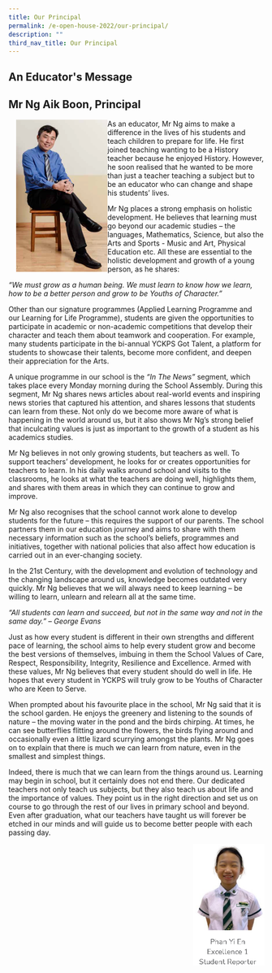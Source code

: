 ```yaml
---
title: Our Principal
permalink: /e-open-house-2022/our-principal/
description: ""
third_nav_title: Our Principal
---
```

An Educator's Message
---------------------

Mr Ng Aik Boon, Principal
-------------------------

<img src="/images/Mr%20Ng%20Aik%20Boon_01.png" style="width:180px;height:300px;margin-left:15px;" align = "left">

As an educator, Mr Ng aims to make a difference in the lives of his students and teach children to prepare for life. He first joined teaching wanting to be a History teacher because he enjoyed History. However, he soon realised that he wanted to be more than just a teacher teaching a subject but to be an educator who can change and shape his students’ lives.

Mr Ng places a strong emphasis on holistic development. He believes that learning must go beyond our academic studies – the languages, Mathematics, Science, but also the Arts and Sports - Music and Art, Physical Education etc. All these are essential to the holistic development and growth of a young person, as he shares: 

_“We must grow as a human being. We must learn to know how we learn, how to be a better person and grow to be Youths of Character.”_

Other than our signature programmes (Applied Learning Programme and our Learning for Life Programme), students are given the opportunities to participate in academic or non-academic competitions that develop their character and teach them about teamwork and cooperation. For example, many students participate in the bi-annual YCKPS Got Talent, a platform for students to showcase their talents, become more confident, and deepen their appreciation for the Arts.


A unique programme in our school is the _“In The News”_ segment, which takes place every Monday morning during the School Assembly. During this segment, Mr Ng shares news articles about real-world events and inspiring news stories that captured his attention, and shares lessons that students can learn from these. Not only do we become more aware of what is happening in the world around us, but it also shows Mr Ng’s strong belief that inculcating values is just as important to the growth of a student as his academics studies.  

Mr Ng believes in not only growing students, but teachers as well. To support teachers’ development, he looks for or creates opportunities for teachers to learn. In his daily walks around school and visits to the classrooms, he looks at what the teachers are doing well, highlights them, and shares with them areas in which they can continue to grow and improve.

Mr Ng also recognises that the school cannot work alone to develop students for the future – this requires the support of our parents. The school partners them in our education journey and aims to share with them necessary information such as the school’s beliefs, programmes and initiatives, together with national policies that also affect how education is carried out in an ever-changing society. 

In the 21st Century, with the development and evolution of technology and the changing landscape around us, knowledge becomes outdated very quickly. Mr Ng believes that we will always need to keep learning – be willing to learn, unlearn and relearn all at the same time. 

_“All students can learn and succeed, but not in the same way and not in the same day.” – George Evans_

Just as how every student is different in their own strengths and different pace of learning, the school aims to help every student grow and become the best versions of themselves, imbuing in them the School Values of Care, Respect, Responsibility, Integrity, Resilience and Excellence. Armed with these values, Mr Ng believes that every student should do well in life. He hopes that every student in YCKPS will truly grow to be Youths of Character who are Keen to Serve.

When prompted about his favourite place in the school, Mr Ng said that it is the school garden. He enjoys the greenery and listening to the sounds of nature – the moving water in the pond and the birds chirping. At times, he can see butterflies flitting around the flowers, the birds flying around and occasionally even a little lizard scurrying amongst the plants. Mr Ng goes on to explain that there is much we can learn from nature, even in the smallest and simplest things.

Indeed, there is much that we can learn from the things around us. Learning may begin in school, but it certainly does not end there. Our dedicated teachers not only teach us subjects, but they also teach us about life and the importance of values. They point us in the right direction and set us on course to go through the rest of our lives in primary school and beyond. Even after graduation, what our teachers have taught us will forever be etched in our minds and will guide us to become better people with each passing day.

<img src="/images/phan%20yi%20en%20updated.png" style="width:140px;height:240px;margin-left:15px;" align = "right">
